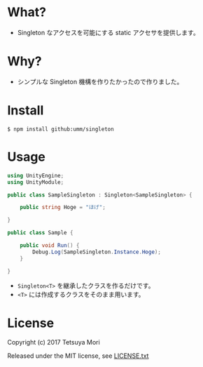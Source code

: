 # What?

* Singleton なアクセスを可能にする static アクセサを提供します。

# Why?

* シンプルな Singleton 機構を作りたかったので作りました。

# Install

```shell
$ npm install github:umm/singleton
```

# Usage

```csharp
using UnityEngine;
using UnityModule;

public class SampleSingleton : Singleton<SampleSingleton> {

    public string Hoge = "ほげ";

}

public class Sample {

    public void Run() {
        Debug.Log(SampleSingleton.Instance.Hoge);
    }

}
```

* `Singleton<T>` を継承したクラスを作るだけです。
* `<T>` には作成するクラスをそのまま用います。

# License

Copyright (c) 2017 Tetsuya Mori

Released under the MIT license, see [LICENSE.txt](LICENSE.txt)

